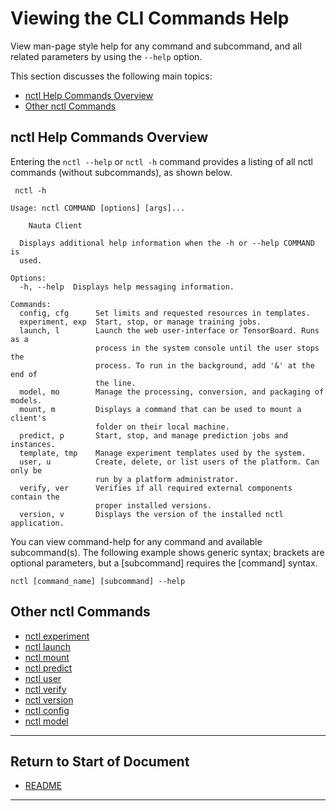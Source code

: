 # Viewing the CLI Commands Help 

View man-page style help for any command and subcommand, and all related parameters by using the `--help` option.

This section discusses the following main topics:

 - [nctl Help Commands Overview](#nctl-help-commands-overview)
 - [Other nctl Commands](#other-nctl-commands)

## nctl Help Commands Overview

Entering the `nctl --help` or `nctl -h` command provides a listing of all nctl commands (without subcommands), as shown below.

     nctl -h
```
Usage: nctl COMMAND [options] [args]...

    Nauta Client

  Displays additional help information when the -h or --help COMMAND is
  used.

Options:
  -h, --help  Displays help messaging information.

Commands:
  config, cfg      Set limits and requested resources in templates.
  experiment, exp  Start, stop, or manage training jobs.
  launch, l        Launch the web user-interface or TensorBoard. Runs as a
                   process in the system console until the user stops the
                   process. To run in the background, add '&' at the end of
                   the line.
  model, mo        Manage the processing, conversion, and packaging of models.
  mount, m         Displays a command that can be used to mount a client's
                   folder on their local machine.
  predict, p       Start, stop, and manage prediction jobs and instances.
  template, tmp    Manage experiment templates used by the system.
  user, u          Create, delete, or list users of the platform. Can only be
                   run by a platform administrator.
  verify, ver      Verifies if all required external components contain the
                   proper installed versions.
  version, v       Displays the version of the installed nctl application.

```

You can view command-help for any command and available subcommand(s). The following example shows generic syntax; brackets are optional parameters, but a [subcommand] requires the [command] syntax.

`nctl [command_name] [subcommand] --help`

## Other nctl Commands

* [nctl experiment](experiment.md)
* [nctl launch](launch.md)
* [nctl mount](mount.md)
* [nctl predict](predict.md)
* [nctl user](user.md)
* [nctl verify](verify.md)
* [nctl version](version.md)
* [nctl config](config.md)
* [nctl model](model.md)


----------------------

## Return to Start of Document

* [README](../README.md)
---------------------- 
